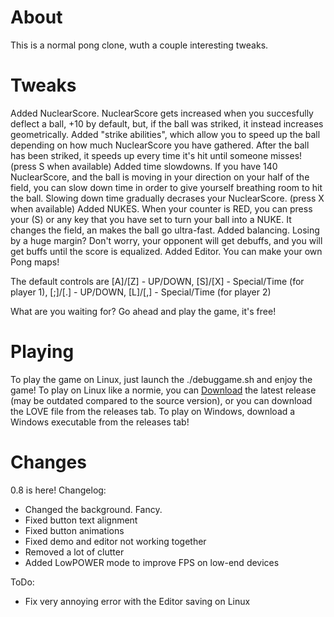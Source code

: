 # About
This is a normal pong clone, wuth a couple interesting tweaks. 

# Tweaks
Added NuclearScore. NuclearScore gets increased when you succesfully deflect a ball, +10 by default, but, if the ball was striked, it instead increases geometrically. 
Added "strike abilities", which allow you to speed up the ball depending on how much NuclearScore you have gathered. After the ball has been striked, it speeds up every time it's hit until someone misses! (press S when available)
Added time slowdowns. If you have 140 NuclearScore, and the ball is moving in your direction on your half of the field, you can slow down time in order to give yourself breathing room to hit the ball. Slowing down time gradually decrases your NuclearScore. (press X when available)
Added NUKES. When your counter is RED, you can press your (S) or any key that you have set to turn your ball into a NUKE. It changes the field, an makes the ball go ultra-fast. 
Added balancing. Losing by a huge margin? Don't worry, your opponent will get debuffs, and you will get buffs until the score is equalized. 
Added Editor. You can make your own Pong maps!

The default controls are [A]/[Z] - UP/DOWN, [S]/[X] - Special/Time (for player 1), [;]/[.] - UP/DOWN, [L]/[,] - Special/Time (for player 2)

What are you waiting for? Go ahead and play the game, it's free!

# Playing 
To play the game on Linux, just launch the ./debuggame.sh and enjoy the game! 
To play on Linux like a normie, you can <a href = "https://madi-wka.club/NuclearPongLinux.tar.gz">Download</a> the latest release (may be outdated compared to the source version), or you can download the LOVE file from the releases tab.
To play on Windows, download a Windows executable from the releases tab! 
# Changes
<p>0.8 is here! Changelog:
<ul>
<li>Changed the background. Fancy.</li>
<li>Fixed button text alignment</li>
<li>Fixed button animations</li>
<li>Fixed demo and editor not working together</li>
<li>Removed a lot of clutter</li>
<li>Added LowPOWER mode to improve FPS on low-end devices</li>
</ul>
ToDo:
<ul>
<li>Fix very annoying error with the Editor saving on Linux</li>
</ul>
</p>



